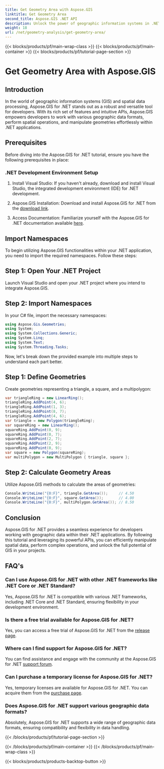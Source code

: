 ```yaml
---
title: Get Geometry Area with Aspose.GIS
linktitle: Get Geometry Area
second_title: Aspose.GIS .NET API
description: Unlock the power of geographic information systems in .NET with Aspose.GIS. Perform spatial operations effortlessly.
weight: 18
url: /net/geometry-analysis/get-geometry-area/
---
```


{{< blocks/products/pf/main-wrap-class >}}
{{< blocks/products/pf/main-container >}}
{{< blocks/products/pf/tutorial-page-section >}}

# Get Geometry Area with Aspose.GIS

## Introduction
In the world of geographic information systems (GIS) and spatial data processing, Aspose.GIS for .NET stands out as a robust and versatile tool for developers. With its rich set of features and intuitive APIs, Aspose.GIS empowers developers to work with various geographic data formats, perform spatial operations, and manipulate geometries effortlessly within .NET applications.
## Prerequisites
Before diving into the Aspose.GIS for .NET tutorial, ensure you have the following prerequisites in place:
### .NET Development Environment Setup
1. Install Visual Studio: If you haven't already, download and install Visual Studio, the integrated development environment (IDE) for .NET development.
   
2. Aspose.GIS Installation: Download and install Aspose.GIS for .NET from the [download link](https://releases.aspose.com/gis/net/).
3. Access Documentation: Familiarize yourself with the Aspose.GIS for .NET documentation available [here](https://reference.aspose.com/gis/net/).

## Import Namespaces
To begin utilizing Aspose.GIS functionalities within your .NET application, you need to import the required namespaces. Follow these steps:
## Step 1: Open Your .NET Project
Launch Visual Studio and open your .NET project where you intend to integrate Aspose.GIS.
## Step 2: Import Namespaces
In your C# file, import the necessary namespaces:
```csharp
using Aspose.Gis.Geometries;
using System;
using System.Collections.Generic;
using System.Linq;
using System.Text;
using System.Threading.Tasks;
```

Now, let's break down the provided example into multiple steps to understand each part better.
## Step 1: Define Geometries
Create geometries representing a triangle, a square, and a multipolygon:
```csharp
var triangleRing = new LinearRing();
triangleRing.AddPoint(4, 6);
triangleRing.AddPoint(1, 3);
triangleRing.AddPoint(8, 7);
triangleRing.AddPoint(4, 6);
var triangle = new Polygon(triangleRing);
var squareRing = new LinearRing();
squareRing.AddPoint(0, 9);
squareRing.AddPoint(0, 7);
squareRing.AddPoint(2, 7);
squareRing.AddPoint(2, 9);
squareRing.AddPoint(0, 9);
var square = new Polygon(squareRing);
var multiPolygon = new MultiPolygon { triangle, square };
```
## Step 2: Calculate Geometry Areas
Utilize Aspose.GIS methods to calculate the areas of geometries:
```csharp
Console.WriteLine("{0:F}", triangle.GetArea());     // 4.50
Console.WriteLine("{0:F}", square.GetArea());       // 4.00
Console.WriteLine("{0:F}", multiPolygon.GetArea()); // 8.50
```

## Conclusion
Aspose.GIS for .NET provides a seamless experience for developers working with geographic data within their .NET applications. By following this tutorial and leveraging its powerful APIs, you can efficiently manipulate spatial data, perform complex operations, and unlock the full potential of GIS in your projects.
## FAQ's
### Can I use Aspose.GIS for .NET with other .NET frameworks like .NET Core or .NET Standard?
Yes, Aspose.GIS for .NET is compatible with various .NET frameworks, including .NET Core and .NET Standard, ensuring flexibility in your development environment.
### Is there a free trial available for Aspose.GIS for .NET?
Yes, you can access a free trial of Aspose.GIS for .NET from the [release page](https://releases.aspose.com/).
### Where can I find support for Aspose.GIS for .NET?
You can find assistance and engage with the community at the Aspose.GIS for .NET [support forum](https://forum.aspose.com/c/gis/33).
### Can I purchase a temporary license for Aspose.GIS for .NET?
Yes, temporary licenses are available for Aspose.GIS for .NET. You can acquire them from the [purchase page](https://purchase.aspose.com/temporary-license/).
### Does Aspose.GIS for .NET support various geographic data formats?
Absolutely, Aspose.GIS for .NET supports a wide range of geographic data formats, ensuring compatibility and flexibility in data handling.

{{< /blocks/products/pf/tutorial-page-section >}}

{{< /blocks/products/pf/main-container >}}
{{< /blocks/products/pf/main-wrap-class >}}

{{< blocks/products/products-backtop-button >}}
